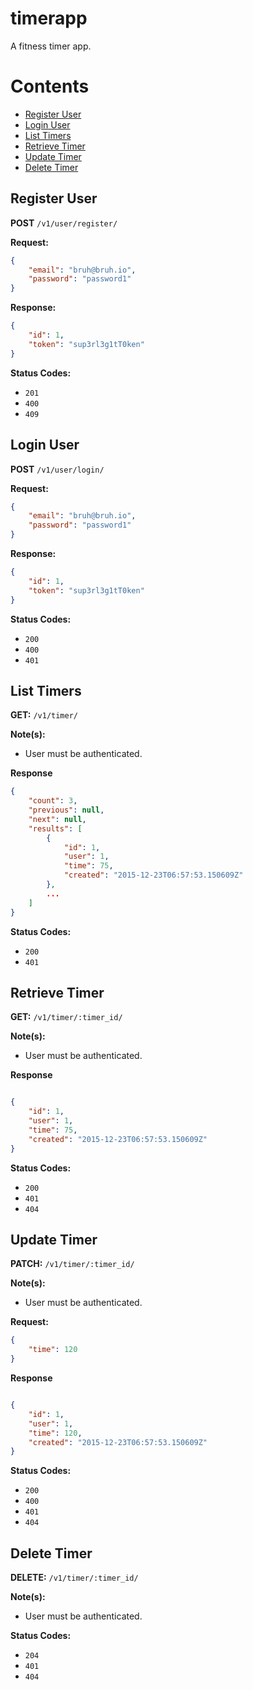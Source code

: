 # timerapp
A fitness timer app.

# Contents
+ [Register User](#register-user)
+ [Login User](#login-user)
+ [List Timers](#list-timers)
+ [Retrieve Timer](#retrieve-timer)
+ [Update Timer](#update-timer)
+ [Delete Timer](#delete-timer)

## Register User
**POST** `/v1/user/register/`

**Request:**
```json
{
    "email": "bruh@bruh.io",
    "password": "password1"
}
```

**Response:**
```json
{
    "id": 1,
    "token": "sup3rl3g1tT0ken"
}
```

**Status Codes:**
+ `201`
+ `400`
+ `409`


## Login User
**POST** `/v1/user/login/`

**Request:**
```json
{
    "email": "bruh@bruh.io",
    "password": "password1"
}
```

**Response:**
```json
{
    "id": 1,
    "token": "sup3rl3g1tT0ken"
}
```

**Status Codes:**
+ `200`
+ `400`
+ `401`

## List Timers
**GET:** `/v1/timer/`

**Note(s):**
+ User must be authenticated.

**Response**
```json
{
    "count": 3,
    "previous": null,
    "next": null,
    "results": [
        {
            "id": 1,
            "user": 1,
            "time": 75,
            "created": "2015-12-23T06:57:53.150609Z"
        },
        ...
    ]
}
```

**Status Codes:**
+ `200`
+ `401`

## Retrieve Timer
**GET:** `/v1/timer/:timer_id/`

**Note(s):**
+ User must be authenticated.

**Response**
```json

{
    "id": 1,
    "user": 1,
    "time": 75,
    "created": "2015-12-23T06:57:53.150609Z"
}
```

**Status Codes:**
+ `200`
+ `401`
+ `404`

## Update Timer
**PATCH:** `/v1/timer/:timer_id/`

**Note(s):**
+ User must be authenticated.

**Request:**
```json
{
    "time": 120
}
```

**Response**
```json

{
    "id": 1,
    "user": 1,
    "time": 120,
    "created": "2015-12-23T06:57:53.150609Z"
}
```

**Status Codes:**
+ `200`
+ `400`
+ `401`
+ `404`

## Delete Timer
**DELETE:** `/v1/timer/:timer_id/`

**Note(s):**
+ User must be authenticated.

**Status Codes:**
+ `204`
+ `401`
+ `404`
